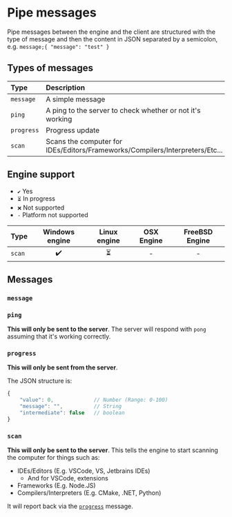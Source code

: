 # Pipe messages
Pipe messages between the engine and the client are structured with the type of message and then the content in JSON separated by a semicolon,
e.g. `message;{ "message": "test" }`

## Types of messages
| Type       | Description                                                                  | Documentation              |
| :--------- | :--------------------------------------------------------------------------- | :------------------------- |
| `message`  | A simple message                                                             | [Documentation](#message)  |
| `ping`     | A ping to the server to check whether or not it's working                    | [Documentation](#ping)     |
| `progress` | Progress update                                                              | [Documentation](#progress) |
| `scan`     | Scans the computer for IDEs/Editors/Frameworks/Compilers/Interpreters/Etc... | [Documentation](#scan)     |

## Engine support

- `✔️` Yes
- `⏳` In progress
- `❌` Not supported
- `-` Platform not supported

| Type       | Windows engine | Linux engine | OSX Engine | FreeBSD Engine |
| :--------- | :------------: | :----------: | :--------: | :------------: |
| `scan`     |      ✔️      |      ⏳       |     -      |       -        |

## Messages

### `message`

### `ping`
**This will only be sent to the server**.
The server will respond with `pong` assuming that it's working correctly.

### `progress`
**This will only be sent from the server**.

The JSON structure is:
```js
{
    "value": 0,             // Number (Range: 0-100)
    "message": "",          // String
    "intermediate": false   // boolean
}
```

### `scan`
**This will only be sent to the server**.
This tells the engine to start scanning the computer for things such as:

- IDEs/Editors (E.g. VSCode, VS, Jetbrains IDEs)
  - And for VSCode, extensions
- Frameworks (E.g. Node.JS)
- Compilers/Interpreters (E.g. CMake, .NET, Python)

It will report back via the [`progress`](#progress) message.